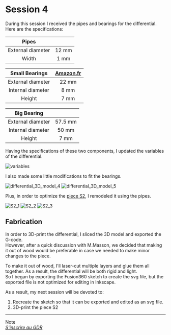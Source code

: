 # Session 4

During this session I received the pipes and bearings for the differential.  
Here are the specifications:

|Pipes||
|:---:|:---:|
|External diameter|12 mm|
|Width|1 mm|

|Small Bearings|[Amazon.fr](https://www.amazon.fr/Roulements-Bearings-Skateboard-Longboard-Waveboard/dp/B07S3SZZST/ref=sr_1_5?__mk_fr_FR=%C3%85M%C3%85%C5%BD%C3%95%C3%91&crid=H1CHQHQ7HU0B&keywords=roulement+%C3%A0+billes+8mm&qid=1668499121&qu=eyJxc2MiOiIyLjQ4IiwicXNhIjoiMS4zNiIsInFzcCI6IjEuMTUifQ%3D%3D&sprefix=roulement+%C3%A0+billes+8mm%2Caps%2C164&sr=8-5)|
|:---:|:---:|
|External diameter|22 mm|
|Internal diameter|8 mm|
|Height|7 mm|

|Big Bearing||
|:---:|:---:|
|External diameter|57.5 mm|
|Internal diameter|50 mm|
|Height|7 mm|

Having the specifications of these two components, I updated the variables of the differential.

![variables](../../Documentation/Images/variables.png)

I also made some little modifications to fit the bearings.

![differential_3D_model_4](../../Documentation/Images/differential_3D_model_4.png)
![differential_3D_model_5](../../Documentation/Images/differential_3D_model_5.png)

Plus, in order to optimize the [piece S2](./session3.md/#piece-s2-suspension-2), I remodeled it using the pipes.

![S2_1](../../Documentation/Images/S2_1.png)
![S2_2](../../Documentation/Images/S2_2.png)
![S2_3](../../Documentation/Images/S2_3.png)

## Fabrication

In order to 3D-print the differential, I sliced the 3D model and exported the G-code.  
However, after a quick discussion with M.Masson, we decided that making it out of wood would be preferable in case we needed to make minor changes to the piece.  

To make it out of wood, I'll laser-cut multiple layers and glue them all together. As a result, the differential will be both rigid and light.  
So I began by exporting the Fusion360 sketch to create the svg file, but the exported file is not optimized for editing in Inkscape.  

As a result, my next session will be devoted to:  

1. Recreate the sketch so that it can be exported and edited as an svg file.  
2. 3D-print the piece S2

---
Note  
[*S'inscrire au GDR*](https://www.gdr-robotique.org/inscription/)
